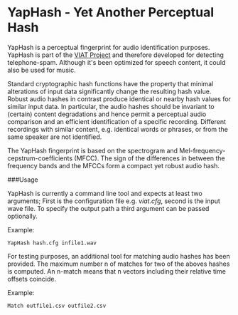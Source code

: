 YapHash - Yet Another Perceptual Hash
======================================

YapHash is a perceptual fingerprint for audio identification purposes. 
YapHash is part of the [VIAT Project](http://viat.fh-koeln.de/) and therefore developed for detecting telephone-spam. 
Although it's been optimized for speech content, it could also be used for music.  

Standard cryptographic hash functions have the property that minimal alterations of input data 
significantly change the resulting hash value. 
Robust audio hashes in contrast produce identical or nearby hash values for similar input data. 
In particular, the audio hashes should be invariant to (certain) content degradations and hence permit 
a perceptual audio comparison and an efficient identification of a specific recording. 
Different recordings with similar content, e.g. identical words or phrases, or from the same speaker are not identified.

The YapHash fingerprint is based on the spectrogram and Mel-frequency-cepstrum-coefficients (MFCC). 
The sign of the differences in between the frequency bands and the MFCCs form a compact yet robust audio hash.

###Usage

YapHash is currently a command line tool and expects at least two arguments; 
First is the configuration file e.g. _viat.cfg_, second is the input wave file. 
To specify the output path a third argument can be passed optionally. 

Example:

    YapHash hash.cfg infile1.wav
    
For testing purposes, an additional tool for matching audio hashes has been provided. The maximum number n of matches for two of the aboves hashes is computed. An n-match means that n vectors including their relative time offsets coincide.

Example:

    Match outfile1.csv outfile2.csv
